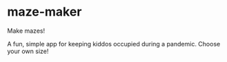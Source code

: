 # maze-maker

Make mazes!

A fun, simple app for keeping kiddos occupied during a pandemic.  Choose your own size!
